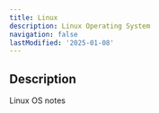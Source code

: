 ```yaml
---
title: Linux
description: Linux Operating System
navigation: false 
lastModified: '2025-01-08'
---
```


## Description

Linux OS notes
